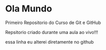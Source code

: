 # Ola Mundo
 Primeiro Repositorio  do Curso de Git e GitHub

Repsitorio criado durante uma aula ao vivo!!!

essa linha eu alterei diretamente no github
